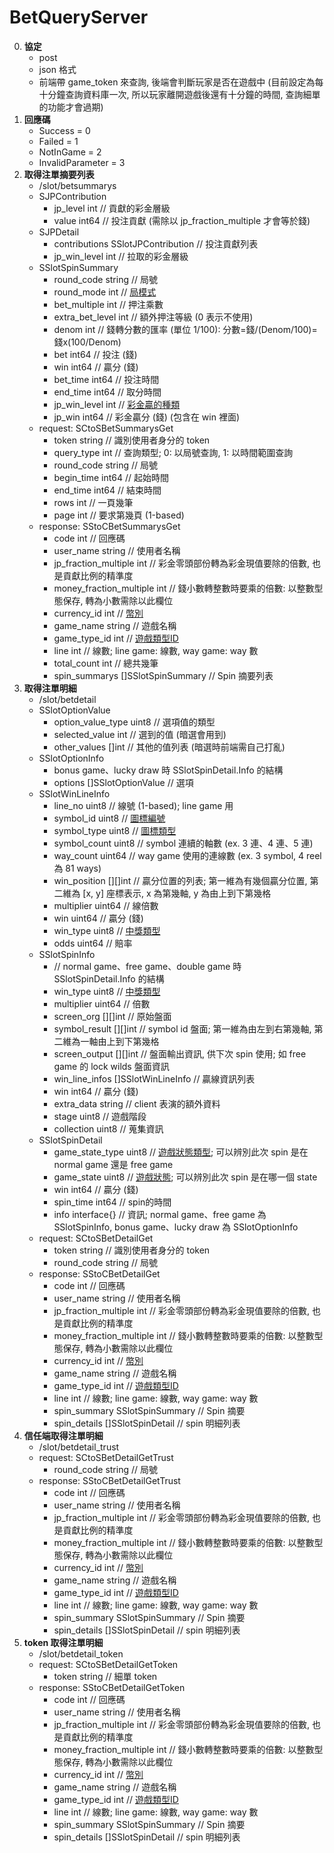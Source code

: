 BetQueryServer
=========================
0. **協定**
	- post
	- json 格式
	- 前端帶 game_token 來查詢, 後端會判斷玩家是否在遊戲中 (目前設定為每十分鐘查詢資料庫一次, 所以玩家離開遊戲後還有十分鐘的時間, 查詢細單的功能才會過期)
0. **回應碼**
	- Success          = 0
	- Failed           = 1
	- NotInGame        = 2
	- InvalidParameter = 3
0. **取得注單摘要列表**
	- /slot/betsummarys
	- SJPContribution
		- jp_level int   // 貢獻的彩金層級
		- value    int64 // 投注貢獻 (需除以 jp_fraction_multiple 才會等於錢)
	- SJPDetail
		- contributions SSlotJPContribution // 投注貢獻列表
		- jp_win_level  int                 // 拉取的彩金層級
	- SSlotSpinSummary
		- round_code      string    // 局號
		- round_mode      int       // <a href="https://github.com/s9256001/digame/blob/master/slot/Slot%E5%B0%81%E5%8C%85.md#局模式">局模式</a>
		- bet_multiple    int       // 押注乘數
		- extra_bet_level int       // 額外押注等級 (0 表示不使用)
		- denom           int       // 錢轉分數的匯率 (單位 1/100): 分數=錢/(Denom/100)=錢x(100/Denom)
		- bet             int64     // 投注 (錢)
		- win             int64     // 贏分 (錢)
		- bet_time        int64     // 投注時間
		- end_time        int64     // 取分時間
		- jp_win_level    int       // <a href="https://github.com/s9256001/digame/blob/master/server/GameCommon%E5%B0%81%E5%8C%85.md#彩金層級">彩金贏的種類</a> 
		- jp_win          int64     // 彩金贏分 (錢) (包含在 win 裡面)
	- request: SCtoSBetSummarysGet
		- token      string // 識別使用者身分的 token
		- query_type int    // 查詢類型; 0: 以局號查詢, 1: 以時間範圍查詢
		- round_code string // 局號
		- begin_time int64  // 起始時間
		- end_time   int64  // 結束時間
		- rows       int    // 一頁幾筆
		- page       int    // 要求第幾頁 (1-based)
	- response: SStoCBetSummarysGet
		- code                    int                // 回應碼
		- user_name               string             // 使用者名稱
		- jp_fraction_multiple    int                // 彩金零頭部份轉為彩金現值要除的倍數, 也是貢獻比例的精準度
		- money_fraction_multiple int                // 錢小數轉整數時要乘的倍數: 以整數型態保存, 轉為小數需除以此欄位
		- currency_id             int                // <a href="https://github.com/s9256001/digame/blob/master/server/GameCommon%E5%B0%81%E5%8C%85.md#幣別">幣別</a> 
		- game_name               string             // 遊戲名稱
		- game_type_id            int                // <a href="https://github.com/s9256001/digame/blob/master/slot/Slot%E5%B0%81%E5%8C%85.md#遊戲類型ID">遊戲類型ID</a>
		- line                    int                // 線數; line game: 線數, way game: way 數
		- total_count             int                // 總共幾筆
		- spin_summarys           []SSlotSpinSummary // Spin 摘要列表
0. **取得注單明細**
	- /slot/betdetail
	- SSlotOptionValue
		- option_value_type uint8 // 選項值的類型
		- selected_value    int   // 選到的值 (暗選會用到)
		- other_values      []int // 其他的值列表 (暗選時前端需自己打亂)
	- SSlotOptionInfo
		- bonus game、lucky draw 時 SSlotSpinDetail.Info 的結構
		- options []SSlotOptionValue // 選項
	- SSlotWinLineInfo
		- line_no      uint8   // 線號 (1-based); line game 用
		- symbol_id    uint8   // <a href="https://github.com/s9256001/digame/blob/master/slot/Slot%E5%B0%81%E5%8C%85.md#圖標編號">圖標編號</a>
		- symbol_type  uint8   // <a href="https://github.com/s9256001/digame/blob/master/slot/Slot%E5%B0%81%E5%8C%85.md#圖標類型">圖標類型</a>
		- symbol_count uint8   // symbol 連續的軸數 (ex. 3 連、4 連、5 連)
		- way_count    uint64  // way game 使用的連線數 (ex. 3 symbol, 4 reel 為 81 ways)
		- win_position [][]int // 贏分位置的列表; 第一維為有幾個贏分位置, 第二維為 [x, y] 座標表示, x 為第幾軸, y 為由上到下第幾格
		- multiplier   uint64  // 線倍數
		- win          uint64  // 贏分 (錢)
		- win_type     uint8   // <a href="https://github.com/s9256001/digame/blob/master/slot/Slot%E5%B0%81%E5%8C%85.md#中獎類型">中獎類型</a>
		- odds         uint64  // 賠率
	- SSlotSpinInfo
		- // normal game、free game、double game 時 SSlotSpinDetail.Info 的結構
		- win_type       uint8              // <a href="https://github.com/s9256001/digame/blob/master/slot/Slot%E5%B0%81%E5%8C%85.md#中獎類型">中獎類型</a>
		- multiplier     uint64             // 倍數
		- screen_org     [][]int            // 原始盤面
		- symbol_result  [][]int            // symbol id 盤面; 第一維為由左到右第幾軸, 第二維為一軸由上到下第幾格
		- screen_output  [][]int            // 盤面輸出資訊, 供下次 spin 使用; 如 free game 的 lock wilds 盤面資訊
		- win_line_infos []SSlotWinLineInfo // 贏線資訊列表
		- win            int64              // 贏分 (錢)
		- extra_data     string             // client 表演的額外資料
		- stage          uint8              // 遊戲階段
		- collection     uint8              // 蒐集資訊
	- SSlotSpinDetail
		- game_state_type uint8       // <a href="https://github.com/s9256001/digame/blob/master/slot/Slot%E5%B0%81%E5%8C%85.md#遊戲狀態類型">遊戲狀態類型</a>; 可以辨別此次 spin 是在 normal game 還是 free game
		- game_state      uint8       // <a href="https://github.com/s9256001/digame/blob/master/slot/Slot%E5%B0%81%E5%8C%85.md#遊戲狀態">遊戲狀態</a>; 可以辨別此次 spin 是在哪一個 state
		- win             int64       // 贏分 (錢)
		- spin_time       int64       // spin的時間
		- info            interface{} // 資訊; normal game、free game 為 SSlotSpinInfo, bonus game、lucky draw 為 SSlotOptionInfo
	- request: SCtoSBetDetailGet
		- token      string // 識別使用者身分的 token
		- round_code string // 局號
	- response: SStoCBetDetailGet
		- code                    int               // 回應碼
		- user_name               string            // 使用者名稱
		- jp_fraction_multiple    int               // 彩金零頭部份轉為彩金現值要除的倍數, 也是貢獻比例的精準度
		- money_fraction_multiple int               // 錢小數轉整數時要乘的倍數: 以整數型態保存, 轉為小數需除以此欄位
		- currency_id             int               // <a href="https://github.com/s9256001/digame/blob/master/server/GameCommon%E5%B0%81%E5%8C%85.md#幣別">幣別</a> 
		- game_name               string            // 遊戲名稱
		- game_type_id            int               // <a href="https://github.com/s9256001/digame/blob/master/slot/Slot%E5%B0%81%E5%8C%85.md#遊戲類型ID">遊戲類型ID</a>
		- line                    int               // 線數; line game: 線數, way game: way 數
		- spin_summary            SSlotSpinSummary  // Spin 摘要
		- spin_details            []SSlotSpinDetail // spin 明細列表
0. **信任端取得注單明細**
	- /slot/betdetail_trust
	- request: SCtoSBetDetailGetTrust
		- round_code string // 局號
	- response: SStoCBetDetailGetTrust
		- code                    int               // 回應碼
		- user_name               string            // 使用者名稱
		- jp_fraction_multiple    int               // 彩金零頭部份轉為彩金現值要除的倍數, 也是貢獻比例的精準度
		- money_fraction_multiple int               // 錢小數轉整數時要乘的倍數: 以整數型態保存, 轉為小數需除以此欄位
		- currency_id             int               // <a href="https://github.com/s9256001/digame/blob/master/server/GameCommon%E5%B0%81%E5%8C%85.md#幣別">幣別</a> 
		- game_name               string            // 遊戲名稱
		- game_type_id            int               // <a href="https://github.com/s9256001/digame/blob/master/slot/Slot%E5%B0%81%E5%8C%85.md#遊戲類型ID">遊戲類型ID</a>
		- line                    int               // 線數; line game: 線數, way game: way 數
		- spin_summary            SSlotSpinSummary  // Spin 摘要
		- spin_details            []SSlotSpinDetail // spin 明細列表
0. **token 取得注單明細**
	- /slot/betdetail_token
	- request: SCtoSBetDetailGetToken
		- token string // 細單 token
	- response: SStoCBetDetailGetToken
		- code                    int               // 回應碼
		- user_name               string            // 使用者名稱
		- jp_fraction_multiple    int               // 彩金零頭部份轉為彩金現值要除的倍數, 也是貢獻比例的精準度
		- money_fraction_multiple int               // 錢小數轉整數時要乘的倍數: 以整數型態保存, 轉為小數需除以此欄位
		- currency_id             int               // <a href="https://github.com/s9256001/digame/blob/master/server/GameCommon%E5%B0%81%E5%8C%85.md#幣別">幣別</a> 
		- game_name               string            // 遊戲名稱
		- game_type_id            int               // <a href="https://github.com/s9256001/digame/blob/master/slot/Slot%E5%B0%81%E5%8C%85.md#遊戲類型ID">遊戲類型ID</a>
		- line                    int               // 線數; line game: 線數, way game: way 數
		- spin_summary            SSlotSpinSummary  // Spin 摘要
		- spin_details            []SSlotSpinDetail // spin 明細列表